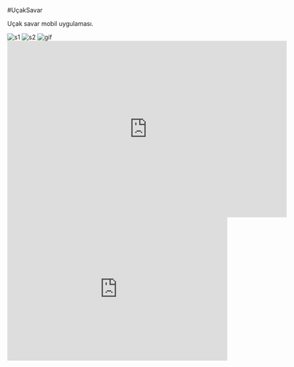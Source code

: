 #UçakSavar

Uçak savar mobil uygulaması.

<img src="https://i.ibb.co/8xw7LK5/s1.jpg" alt="s1" border="0">
<img src="https://i.ibb.co/LJR1fcx/s2.jpg" alt="s2" border="0">
<img src="https://gfycat.com/ifr/WatchfulColossalBlackbird" alt="gif" border="0">
<iframe src='https://gfycat.com/ifr/WatchfulColossalBlackbird' frameborder='0' scrolling='no' allowfullscreen width='640' height='404'></iframe>
<div style='position:relative; padding-bottom:calc(56.25% + 44px)'><iframe src='https://gfycat.com/ifr/WatchfulColossalBlackbird' frameborder='0' scrolling='no' width='100%' height='100%' style='position:absolute;top:0;left:0;' allowfullscreen></iframe></div>
